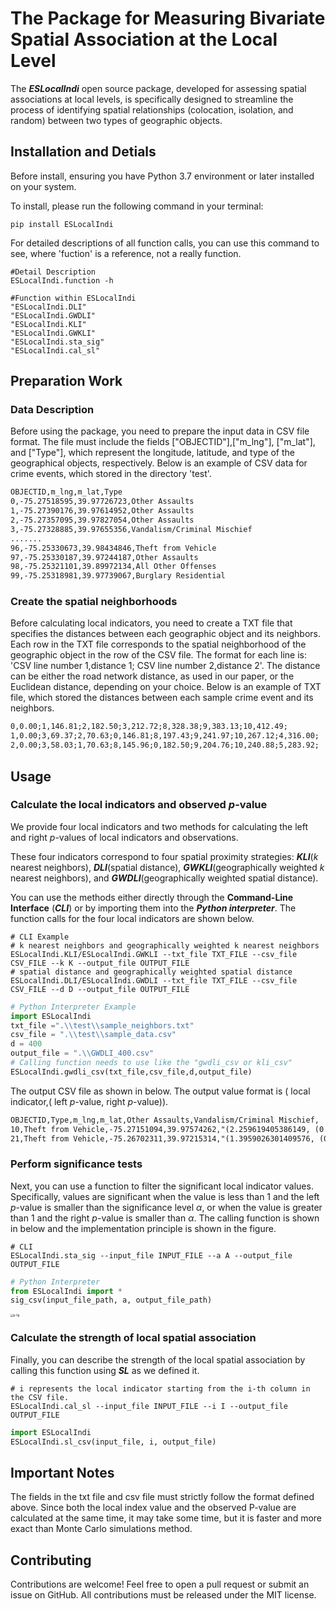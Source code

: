 # The Package for Measuring Bivariate Spatial Association at the Local Level

The ***ESLocalIndi*** open source package, developed for assessing spatial associations at local levels, is specifically designed to streamline the process of identifying spatial relationships (colocation, isolation, and random) between two types of geographic objects.

## Installation and Detials

Before install, ensuring you have Python 3.7 environment or later installed on your system. 

To install, please run the following command in your terminal:

```shell
pip install ESLocalIndi
```

For detailed descriptions of all function calls, you can use this command to see, where 'fuction' is a reference, not a really function.

```shell
#Detail Description
ESLocalIndi.function -h

#Function within ESLocalIndi
"ESLocalIndi.DLI" 
"ESLocalIndi.GWDLI" 
"ESLocalIndi.KLI" 
"ESLocalIndi.GWKLI"
"ESLocalIndi.sta_sig"
"ESLocalIndi.cal_sl"
```

## Preparation Work

### Data Description

Before using the package, you need to prepare the input data in CSV file format. The file must include the fields ["OBJECTID"],["m_lng"], ["m_lat"], and ["Type"], which represent the longitude, latitude, and type of the geographical objects, respectively. Below is an example of CSV data for crime events, which stored in the directory 'test'.

```markdown
OBJECTID,m_lng,m_lat,Type
0,-75.27518595,39.97726723,Other Assaults
1,-75.27390176,39.97614952,Other Assaults
2,-75.27357095,39.97827054,Other Assaults
3,-75.27328885,39.97655356,Vandalism/Criminal Mischief
.......
96,-75.25330673,39.98434846,Theft from Vehicle
97,-75.25330187,39.97244187,Other Assaults
98,-75.25321101,39.89972134,All Other Offenses
99,-75.25318981,39.97739067,Burglary Residential
```

### Create the spatial neighborhoods

Before calculating local indicators, you need to create a TXT file that specifies the distances between each geographic object and its neighbors. Each row in the TXT file corresponds to the spatial neighborhood of the geographic object in the row of the CSV file. The format for each line is: 'CSV line number 1,distance 1; CSV line number 2,distance 2'. The distance can be either the road network distance, as used in our paper, or the Euclidean distance, depending on your choice.  Below is an example of TXT file, which stored the distances between each sample crime event and its neighbors.

```markdown
0,0.00;1,146.81;2,182.50;3,212.72;8,328.38;9,383.13;10,412.49;
1,0.00;3,69.37;2,70.63;0,146.81;8,197.43;9,241.97;10,267.12;4,316.00;
2,0.00;3,58.03;1,70.63;8,145.96;0,182.50;9,204.76;10,240.88;5,283.92;
```

## Usage

### Calculate the local indicators and observed *p*-value

We provide four local indicators and two methods for calculating the left and right *p*-values of local indicators and observations. 

These four indicators correspond to four spatial proximity strategies: ***KLI***(*k* nearest neighbors), ***DLI***(spatial distance), ***GWKLI***(geographically weighted *k* nearest neighbors), and ***GWDLI***(geographically weighted spatial distance). 

You can use the methods either directly through the **Command-Line Interface** (***CLI***) or by importing them into the ***Python interpreter***. The function calls for the four local indicators are shown below.

```shell
# CLI Example
# k nearest neighbors and geographically weighted k nearest neighbors
ESLocalIndi.KLI/ESLocalIndi.GWKLI --txt_file TXT_FILE --csv_file CSV_FILE --k K --output_file OUTPUT_FILE
# spatial distance and geographically weighted spatial distance
ESLocalIndi.DLI/ESLocalIndi.GWDLI --txt_file TXT_FILE --csv_file CSV_FILE --d D --output_file OUTPUT_FILE
```

```python
# Python Interpreter Example
import ESLocalIndi
txt_file =".\\test\\sample_neighbors.txt"
csv_file = ".\\test\\sample_data.csv"
d = 400
output_file = ".\\GWDLI_400.csv"
# Calling function needs to use like the "gwdli_csv or kli_csv"
ESLocalIndi.gwdli_csv(txt_file,csv_file,d,output_file)
```

The output CSV file as shown in below. The output value format is ( local indicator,( left *p*-value, right *p*-value)).

```markdown
OBJECTID,Type,m_lng,m_lat,Other Assaults,Vandalism/Criminal Mischief,
10,Theft from Vehicle,-75.27151094,39.97574262,"(2.259619405386149, (0.9926555137902112, 0.04074155911335395))","(1.2792906868272702, (0.8531814025153381, 0.5371630300080192))"
21,Theft from Vehicle,-75.26702311,39.97215314,"(1.3959026301409576, (0.8479348645414289, 0.3897786368273055))","(3.9882418810701776, (0.9983304877183513, 0.021350744173582712))"
```

### Perform significance tests

Next, you can use a function to filter the significant local indicator values. Specifically, values are significant when the value is less than 1 and the left *p*-value is smaller than the significance level *α*, or when the value is greater than 1 and the right *p*-value is smaller than *α*.  The calling function is shown in below and the implementation principle is shown in the figure.

```shell
# CLI
ESLocalIndi.sta_sig --input_file INPUT_FILE --a A --output_file OUTPUT_FILE
```

```python
# Python Interpreter
from ESLocalIndi import *
sig_csv(input_file_path, a, output_file_path)
```

<img src="./docs/p-fig.jpg" alt="p-fig" style="zoom:30%;" />

### Calculate the strength of local spatial association

Finally, you can describe the strength of the local spatial association by calling this function using ***SL*** as we defined it. 

```shell
# i represents the local indicator starting from the i-th column in the CSV file.
ESLocalIndi.cal_sl --input_file INPUT_FILE --i I --output_file OUTPUT_FILE
```

```python
import ESLocalIndi
ESLocalIndi.sl_csv(input_file, i, output_file)
```

## Important Notes

The fields in the txt file and csv file must strictly follow the format defined above. Since both the local index value and the observed P-value are calculated at the same time, it may take some time, but it is faster and more exact than Monte Carlo simulations method.

## Contributing

Contributions are welcome! Feel free to open a pull request or submit an issue on GitHub. All contributions must be released under the MIT license.
